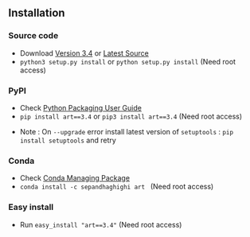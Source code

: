 ## Installation		

### Source code
- Download [Version 3.4](https://github.com/sepandhaghighi/art/archive/v3.4.zip) or [Latest Source ](https://github.com/sepandhaghighi/art/archive/dev.zip)
- `python3 setup.py install` or `python setup.py install` (Need root access)				

### PyPI


- Check [Python Packaging User Guide](https://packaging.python.org/installing/)     
- `pip install art==3.4` or `pip3 install art==3.4` (Need root access)

* Note :  On `--upgrade` error install latest version of `setuptools` : `pip install setuptools` and retry

### Conda

- Check [Conda Managing Package](https://conda.io/docs/user-guide/tasks/manage-pkgs.html#installing-packages-from-anaconda-org)
- `conda install -c sepandhaghighi art ` (Need root access)

### Easy install

- Run `easy_install "art==3.4"` (Need root access)
